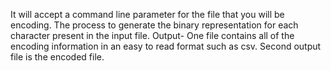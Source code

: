 It will accept a command line parameter for the file that you will be encoding. 
The process to generate the binary representation for each character present in the input file. 
Output-
One file contains all of the encoding information in an easy to read format such as csv.
Second output file is the encoded file. 